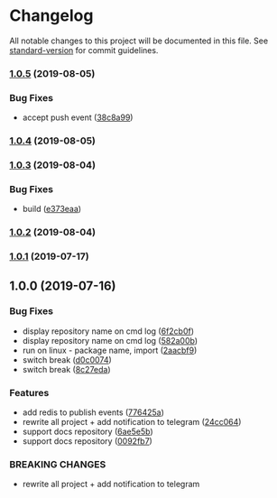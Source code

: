 # Changelog

All notable changes to this project will be documented in this file. See [standard-version](https://github.com/conventional-changelog/standard-version) for commit guidelines.

### [1.0.5](https://github.com/uRepairPC/autodeploy/compare/v1.0.4...v1.0.5) (2019-08-05)


### Bug Fixes

* accept push event ([38c8a99](https://github.com/uRepairPC/autodeploy/commit/38c8a99))



### [1.0.4](https://github.com/uRepairPC/autodeploy/compare/v1.0.3...v1.0.4) (2019-08-05)



### [1.0.3](https://github.com/uRepairPC/autodeploy/compare/v1.0.2...v1.0.3) (2019-08-04)


### Bug Fixes

* build ([e373eaa](https://github.com/uRepairPC/autodeploy/commit/e373eaa))



### [1.0.2](https://github.com/uRepairPC/autodeploy/compare/v1.0.1...v1.0.2) (2019-08-04)



### [1.0.1](https://github.com/uRepairPC/autodeploy/compare/v1.0.0...v1.0.1) (2019-07-17)



## 1.0.0 (2019-07-16)


### Bug Fixes

* display repository name on cmd log ([6f2cb0f](https://github.com/uRepairPC/autodeploy/commit/6f2cb0f))
* display repository name on cmd log ([582a00b](https://github.com/uRepairPC/autodeploy/commit/582a00b))
* run on linux - package name, import ([2aacbf9](https://github.com/uRepairPC/autodeploy/commit/2aacbf9))
* switch break ([d0c0074](https://github.com/uRepairPC/autodeploy/commit/d0c0074))
* switch break ([8c27eda](https://github.com/uRepairPC/autodeploy/commit/8c27eda))


### Features

* add redis to publish events ([776425a](https://github.com/uRepairPC/autodeploy/commit/776425a))
* rewrite all project + add notification to telegram ([24cc064](https://github.com/uRepairPC/autodeploy/commit/24cc064))
* support docs repository ([6ae5e5b](https://github.com/uRepairPC/autodeploy/commit/6ae5e5b))
* support docs repository ([0092fb7](https://github.com/uRepairPC/autodeploy/commit/0092fb7))


### BREAKING CHANGES

* rewrite all project + add notification to telegram
